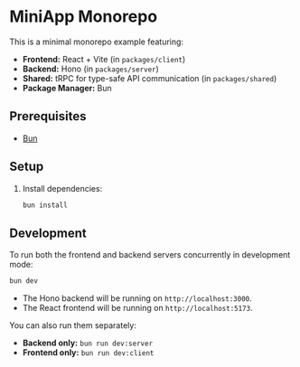 # MiniApp Monorepo

This is a minimal monorepo example featuring:

- **Frontend:** React + Vite (in `packages/client`)
- **Backend:** Hono (in `packages/server`)
- **Shared:** tRPC for type-safe API communication (in `packages/shared`)
- **Package Manager:** Bun

## Prerequisites

- [Bun](https://bun.sh/)

## Setup

1.  Install dependencies:
    ```bash
    bun install
    ```

## Development

To run both the frontend and backend servers concurrently in development mode:

```bash
bun dev
```

- The Hono backend will be running on `http://localhost:3000`.
- The React frontend will be running on `http://localhost:5173`.

You can also run them separately:

- **Backend only:** `bun run dev:server`
- **Frontend only:** `bun run dev:client`
